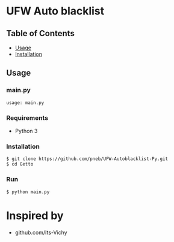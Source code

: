 # UFW Auto blacklist

## Table of Contents

- [Usage](#usage)
- [Installation](#installation)

## Usage

### main.py

```
usage: main.py
```

### Requirements

- Python 3

### Installation

```
$ git clone https://github.com/pneb/UFW-Autoblacklist-Py.git
$ cd Getto
```

### Run

```
$ python main.py
```

# Inspired by

- github.com/Its-Vichy
